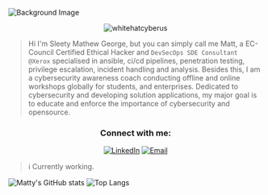 ![Background Image](https://cdn.dribbble.com/users/2174668/screenshots/4382907/media/5bb44d347dd5f1462c09d57b35b837bc.gif)
<p align="center"><img src="https://komarev.com/ghpvc/?username=WhiteHatCyberus&label=Profile%20views&color=0e75b6&style=flat" alt="whitehatcyberus" /></p>

> Hi I'm Sleety Mathew George, but you can simply call me Matt, a EC-Council Certified Ethical Hacker and `DevSecOps SDE Consultant @Xerox` specialised in ansible, ci/cd pipelines, penetration testing, privilege escalation, incident handling and analysis. Besides this, I am a cybersecurity awareness coach conducting offline and online workshops globally for students, and enterprises. Dedicated to cybersecurity and developing solution applications, my major goal is to educate and enforce the importance of cybersecurity and opensource.

<h3 align="center">Connect with me:</h3>
<p align="center">
           <a href="https://linkedin.com/in/whcyberus" target="_blank"><img src="https://img.shields.io/badge/-LinkedIn-0077B5?style=flat-square&logo=linkedin&logoColor=white" alt="LinkedIn"></a>
           <a href="mailto:whcyberus@gmail.com"><img src="https://img.shields.io/badge/Email-whcyberus-brightgreenc14438?style=flat&logo=MicrosoftOutlook&logoColor=green" alt="Email"></a>
</p>

> ℹ️ Currently working.

![Matty's GitHub stats](https://github-readme-stats.vercel.app/api/?username=WhiteHatCyberus&show_icons=true&title_color=fff&icon_color=79ff97&text_color=9f9f9f&bg_color=151515)
![Top Langs](https://github-readme-stats.vercel.app/api/top-langs/?username=WhiteHatCyberus&layout=compact&show_icons=true&title_color=fff&icon_color=79ff97&text_color=9f9f9f&bg_color=151515)
